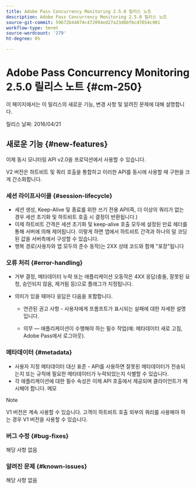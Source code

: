 ```yaml
---
title: Adobe Pass Concurrency Monitoring 2.5.0 릴리스 노트
description: Adobe Pass Concurrency Monitoring 2.5.0 릴리스 노트
source-git-commit: 59672b44074c472094ed27a23d6bfbcd7654c901
workflow-type: tm+mt
source-wordcount: '279'
ht-degree: 0%

---
```



# Adobe Pass Concurrency Monitoring 2.5.0 릴리스 노트 {#cm-250}

이 페이지에서는 이 릴리스의 새로운 기능, 변경 사항 및 알려진 문제에 대해 설명합니다.

릴리스 날짜: 2016/04/21

## 새로운 기능 {#new-features}

이제 동시 모니터링 API v2.0을 프로덕션에서 사용할 수 있습니다.

V2 버전은 하트비트 및 쿼리 호출을 통합하고 이러한 API를 동시에 사용할 때 구현을 크게 간소화합니다.



### 세션 라이프사이클 {#session-lifecycle}

* 세션 생성, Keep-Alive 및 종료를 위한 쓰기 전용 API(즉, 더 이상의 쿼리가 없는 경우 세션 초기화 및 하트비트 호출 시 결정이 반환됩니다.)
* 이제 하트비트 간격은 세션 초기화 및 keep-alive 호출 모두에 설정된 만료 헤더를 통해 서버에 의해 제어됩니다. 이렇게 하면 앱에서 하트비트 간격과 하나의 덜 코딩된 값을 서버측에서 구성할 수 있습니다.
* 행복 경로(사용자와 앱 모두의 준수 동작)는 2XX 상태 코드와 함께 &quot;포장&quot;됩니다

### 오류 처리 {#error-handling}

* 거부 결정, 메타데이터 누락 또는 애플리케이션 오동작은 4XX 응답(충돌, 잘못된 요청, 승인되지 않음, 제거됨 등)으로 플래그가 지정됩니다.

* 의미가 있을 때마다 응답은 다음을 포함합니다.

   * 연관된 권고 사항 - 사용자에게 프롬프트가 표시되는 실패에 대한 자세한 설명입니다.

   * 의무 — 애플리케이션이 수행해야 하는 필수 작업(예: 메타데이터 새로 고침, Adobe Pass에서 로그아웃).

### 메타데이터 {#metadata}

* 사용자 지정 메타데이터 대신 표준 - API를 사용하면 잘못된 메타데이터가 전송되는지 또는 규칙에 필요한 메타데이터가 누락되었는지 식별할 수 있습니다.
* 각 애플리케이션에 대한 필수 속성은 이제 API 호출에서 제공되며 클라이언트가 캐시해야 합니다.
메모

>[!NOTE]
>
>V1 버전은 계속 사용할 수 있습니다. 고객이 하트비트 호출 외부의 쿼리를 사용해야 하는 경우 V1 버전을 사용할 수 있습니다.




### 버그 수정 {#bug-fixes}

해당 사항 없음

### 알려진 문제 {#known-issues}

해당 사항 없음
